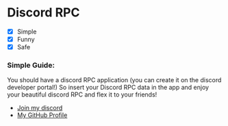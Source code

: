 # Discord RPC

- [x] Simple
- [x] Funny
- [x] Safe

### Simple Guide:
You should have a discord RPC application 
(you can create it on the discord developer portal!)
So insert your Discord RPC data in the app 
and enjoy your beautiful discord RPC and flex it to your friends!

- [Join my discord](https://discord.gg/635ysHGDG6)
- [My GitHub Profile](https://github.com/Th3Spl)
